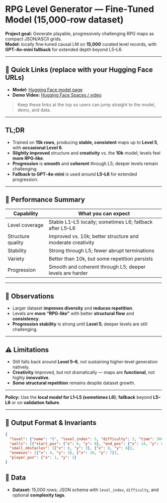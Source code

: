 # RPG Level Generator — Fine‑Tuned Model (15,000‑row dataset)

**Project goal:** Generate playable, progressively challenging RPG maps as compact JSON/ASCII grids.  
**Model:** locally fine‑tuned causal LM on **15,000** curated level records, with **GPT‑4o‑mini fallback** for extended depth beyond L5–L6.

---

## 🔗 Quick Links (replace with your Hugging Face URLs)

- **Model:** [Hugging Face model page](<https://huggingface.co/Hirudika2002/JARVIS-Models/tree/main/LoRA-Trained/Model-4(15%2C000_Rows)>)
- **Demo Video:** [Hugging Face Spaces / video](<https://huggingface.co/Hirudika2002/JARVIS-Models/blob/main/Model_Demo_Videos/Model_4(15000_DataLines)Demo_video.mp4>)


> Keep these links at the top so users can jump straight to the model, demo, and data.

---

## TL;DR

- Trained on **15k rows**, producing **stable, consistent** maps up to **Level 5**, with **occasional Level 6**.  
- **Slightly improved** structure and **creativity** vs. the **10k** model; levels feel **more RPG‑like**.  
- **Progression** is **smooth** and **coherent** through L5; deeper levels remain challenging.  
- **Fallback to GPT‑4o‑mini** is used around **L5–L6** for extended progression.

---

## 🎯 Performance Summary

| Capability | What you can expect |
|---|---|
| Level coverage | Stable L1–L5 locally; sometimes L6; fallback after L5–L6 |
| Structure quality | Improved vs. 10k; better structure and moderate creativity |
| Stability | Strong through L5; fewer abrupt terminations |
| Variety | Better than 10k, but some repetition persists |
| Progression | Smooth and coherent through L5; deeper levels are harder |

---

## 🔎 Observations

- Larger dataset **improves diversity** and **reduces repetition**.  
- Levels are **more “RPG‑like”** with better **structural flow** and **consistency**.  
- **Progression stability** is strong until **Level 5**; deeper levels are still challenging.

---

## ⚠️ Limitations

- Still falls back around **Level 5–6**, not sustaining higher‑level generation natively.  
- **Creativity** improved, but not dramatically — maps are **functional**, not highly **innovative**.  
- **Some structural repetition** remains despite dataset growth.

---


**Policy:** Use the **local model for L1–L5 (sometimes L6)**; **fallback** beyond **L5–L6** or on **validation failure**.

---

## 🧱 Output Format & Invariants

```json
{
  "level": {"name": "5", "level_index": 5, "difficulty": 3, "time": 300, "width": 15, "height": 10},
  "walls": [{"start_pos": {"x": 0, "y": 0}, "end_pos": {"x": 14, "y": 0}}],
  "small_obstacles": [{"x": 6, "y": 3}, {"x": 8, "y": 6}],
  "enemies": [{"x": 4, "y": 5}, {"x": 10, "y": 7}],
  "player_pos": {"x": 1, "y": 1}
}
```

## 🧰 Data 

- **Dataset:** 15,000 rows; JSON schema with `level_index`, `difficulty`, and optional **complexity tags**.  


